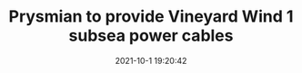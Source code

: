 ---
"title": "Prysmian to provide Vineyard Wind 1 subsea power cables"
"date": "2021-10-1 19:20:42"
"feed_name": "OFFSHOREMAG"
"feed_website": "https://www.offshore-mag.com/"
"feed_rss": "https://www.offshore-mag.com/__rss/website-scheduled-content.xml?input=%7B%22sectionAlias%22%3A%22home%22%7D"
"link": "https://www.offshore-mag.com/renewable-energy/article/14211443/prysmian-to-provide-vineyard-wind-1-subsea-power-cables"
"source": "None"
"file": "_posts/2021-1-1-382f6c8e8ffa2e6a34877b760c13a68ef7bf5d53.md"
"accident": "0"
"drilling": "0"
"dead": "0"
"injured": "0"
"arrested": "0"
"where": "unknown site"
"causes": "unknown"
"place": "unknown place"
---